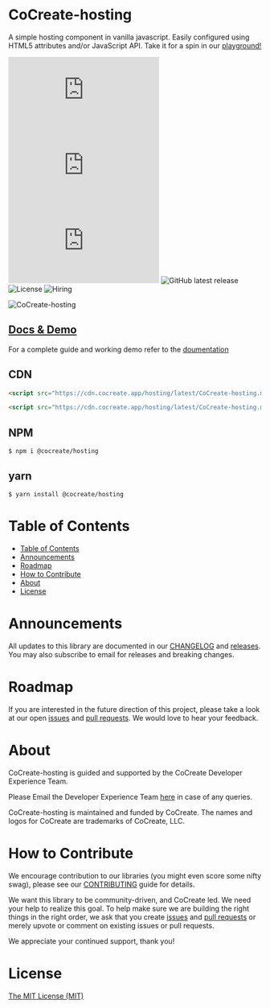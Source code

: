 # CoCreate-hosting

A simple hosting component in vanilla javascript. Easily configured using HTML5 attributes and/or JavaScript API. Take it for a spin in our [playground!](https://cocreate.app/docs/hosting)

![minified](https://img.badgesize.io/https://cdn.cocreate.app/hosting/latest/CoCreate-hosting.min.js?style=flat-square&label=minified&color=orange)
![gzip](https://img.badgesize.io/https://cdn.cocreate.app/hosting/latest/CoCreate-hosting.min.js?compression=gzip&style=flat-square&label=gzip&color=yellow)
![brotli](https://img.badgesize.io/https://cdn.cocreate.app/hosting/latest/CoCreate-hosting.min.js?compression=brotli&style=flat-square&label=brotli)
![GitHub latest release](https://img.shields.io/github/v/release/CoCreate-app/CoCreate-hosting?style=flat-square)
![License](https://img.shields.io/github/license/CoCreate-app/CoCreate-hosting?style=flat-square)
![Hiring](https://img.shields.io/static/v1?style=flat-square&label=&message=Hiring&color=blueviolet)

![CoCreate-hosting](https://cdn.cocreate.app/docs/CoCreate-hosting.gif)

## [Docs & Demo](https://cocreate.app/docs/hosting)

For a complete guide and working demo refer to the [doumentation](https://cocreate.app/docs/hosting)

## CDN

```html
<script src="https://cdn.cocreate.app/hosting/latest/CoCreate-hosting.min.js"></script>
```

```html
<script src="https://cdn.cocreate.app/hosting/latest/CoCreate-hosting.min.css"></script>
```

## NPM

```shell
$ npm i @cocreate/hosting
```

## yarn

```shell
$ yarn install @cocreate/hosting
```

# Table of Contents

- [Table of Contents](#table-of-contents)
- [Announcements](#announcements)
- [Roadmap](#roadmap)
- [How to Contribute](#how-to-contribute)
- [About](#about)
- [License](#license)

<a name="announcements"></a>

# Announcements

All updates to this library are documented in our [CHANGELOG](https://github.com/CoCreate-app/CoCreate-hosting/blob/master/CHANGELOG.md) and [releases](https://github.com/CoCreate-app/CoCreate-hosting/releases). You may also subscribe to email for releases and breaking changes.

<a name="roadmap"></a>

# Roadmap

If you are interested in the future direction of this project, please take a look at our open [issues](https://github.com/CoCreate-app/CoCreate-hosting/issues) and [pull requests](https://github.com/CoCreate-app/CoCreate-hosting/pulls). We would love to hear your feedback.

<a name="about"></a>

# About

CoCreate-hosting is guided and supported by the CoCreate Developer Experience Team.

Please Email the Developer Experience Team [here](mailto:develop@cocreate.app) in case of any queries.

CoCreate-hosting is maintained and funded by CoCreate. The names and logos for CoCreate are trademarks of CoCreate, LLC.

<a name="contribute"></a>

# How to Contribute

We encourage contribution to our libraries (you might even score some nifty swag), please see our [CONTRIBUTING](https://github.com/CoCreate-app/CoCreate-hosting/blob/master/CONTRIBUTING.md) guide for details.

We want this library to be community-driven, and CoCreate led. We need your help to realize this goal. To help make sure we are building the right things in the right order, we ask that you create [issues](https://github.com/CoCreate-app/CoCreate-hosting/issues) and [pull requests](https://github.com/CoCreate-app/CoCreate-hosting/pulls) or merely upvote or comment on existing issues or pull requests.

We appreciate your continued support, thank you!


# License

[The MIT License (MIT)](https://github.com/CoCreate-app/CoCreate-hosting/blob/master/LICENSE)

